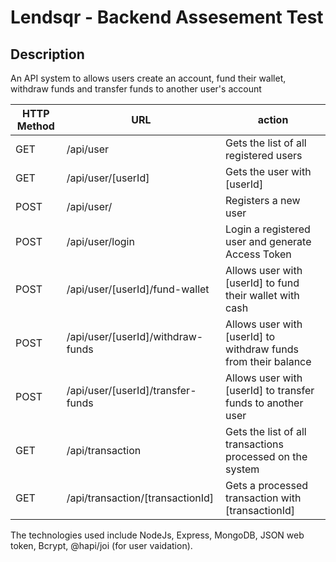 # Lendsqr - Backend Assesement Test

## Description

An API system to allows users create an account, fund their wallet, withdraw funds and transfer funds to another user's account

| HTTP Method | URL                               | action                                                         |
| ----------- | --------------------------------- | -------------------------------------------------------------- |
| GET         | /api/user                         | Gets the list of all registered users                          |
| GET         | /api/user/[userId]                | Gets the user with [userId]                                    |
| POST        | /api/user/                        | Registers a new user                                           |
| POST        | /api/user/login                   | Login a registered user and generate Access Token              |
| POST        | /api/user/[userId]/fund-wallet    | Allows user with [userId] to fund their wallet with cash       |
| POST        | /api/user/[userId]/withdraw-funds | Allows user with [userId] to withdraw funds from their balance |
| POST        | /api/user/[userId]/transfer-funds | Allows user with [userId] to transfer funds to another user    |
| GET         | /api/transaction                  | Gets the list of all transactions processed on the system      |
| GET         | /api/transaction/[transactionId]  | Gets a processed transaction with [transactionId]              |

The technologies used include NodeJs, Express, MongoDB, JSON web token, Bcrypt, @hapi/joi (for user vaidation).
